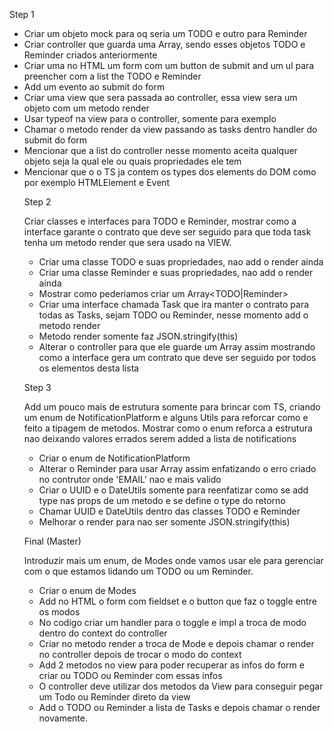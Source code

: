 Step 1

- Criar um objeto mock para oq seria um TODO e outro para Reminder
- Criar controller que guarda uma Array<Object>, sendo esses objetos TODO e Reminder criados anteriormente
- Criar uma no HTML um form com um button de submit and um ul para preencher com a list the TODO e Reminder
- Add um evento ao submit do form
- Criar uma view que sera passada ao controller, essa view sera um objeto com um metodo render
- Usar typeof na view para o controller, somente para exemplo
- Chamar o metodo render da view passando as tasks dentro handler do submit do form
- Mencionar que a list do controller nesse momento aceita qualquer objeto seja la qual ele ou quais propriedades ele tem
- Mencionar que o o TS ja contem os types dos elements do DOM como por exemplo HTMLElement e Event

Step 2

Criar classes e interfaces para TODO e Reminder, mostrar como a interface garante o contrato que deve ser seguido para que toda task tenha um metodo render que sera usado na VIEW.

- Criar uma classe TODO e suas propriedades, nao add o render ainda
- Criar uma classe Reminder e suas propriedades, nao add o render ainda
- Mostrar como pederiamos criar um Array<TODO|Reminder>
- Criar uma interface chamada Task que ira manter o contrato para todas as Tasks, sejam TODO ou Reminder, nesse momento add o metodo render
- Metodo render somente faz JSON.stringify(this)
- Alterar o controller para que ele guarde um Array<Task> assim mostrando como a interface gera um contrato que deve ser seguido por todos os elementos desta lista

Step 3

Add um pouco mais de estrutura somente para brincar com TS, criando um enum de NotificationPlatform e alguns Utils para reforcar como e feito a tipagem de metodos. Mostrar como o enum reforca a estrutura nao deixando valores errados serem added a lista de notifications

- Criar o enum de NotificationPlatform
- Alterar o Reminder para usar Array<NotificationPlatform> assim enfatizando o erro criado no contrutor onde 'EMAIL' nao e mais valido
- Criar o UUID e o DateUtils somente para reenfatizar como se add type nas props de um metodo e se define o type do retorno
- Chamar UUID e DateUtils dentro das classes TODO e Reminder
- Melhorar o render para nao ser somente JSON.stringify(this)

Final (Master)

Introduzir mais um enum, de Modes onde vamos usar ele para gerenciar com o que estamos lidando um TODO ou um Reminder.

- Criar o enum de Modes
- Add no HTML o form com fieldset e o button que faz o toggle entre os modos
- No codigo criar um handler para o toggle e impl a troca de modo dentro do context do controller
- Criar no metodo render a troca de Mode e depois chamar o render no controller depois de trocar o modo do context
- Add 2 metodos no view para poder recuperar as infos do form e criar ou TODO ou Reminder com essas infos
- O controller deve utilizar dos metodos da View para conseguir pegar um Todo ou Reminder direto da view
- Add o TODO ou Reminder a lista de Tasks e depois chamar o render novamente.